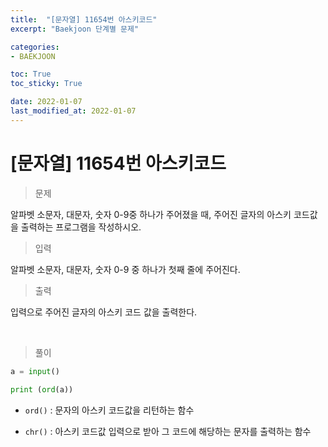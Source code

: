 ```yaml
---
title:  "[문자열] 11654번 아스키코드"
excerpt: "Baekjoon 단계별 문제"

categories:
- BAEKJOON

toc: True
toc_sticky: True

date: 2022-01-07
last_modified_at: 2022-01-07
---
```


# [문자열] 11654번 아스키코드

> 문제

알파벳 소문자, 대문자, 숫자 0-9중 하나가 주어졌을 때, 주어진 글자의 아스키 코드값을 출력하는 프로그램을 작성하시오.


> 입력

알파벳 소문자, 대문자, 숫자 0-9 중 하나가 첫째 줄에 주어진다.

> 출력

입력으로 주어진 글자의 아스키 코드 값을 출력한다.

<br>

> 풀이

```python
a = input()
 
print (ord(a))
```

- `ord()` : 문자의 아스키 코드값을 리턴하는 함수

- `chr()` : 아스키 코드값 입력으로 받아 그 코드에 해당하는 문자를 출력하는 함수